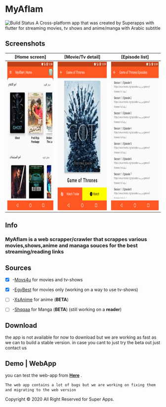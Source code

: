 
# MyAflam
![Build Status](https://camo.githubusercontent.com/cfcaf3a99103d61f387761e5fc445d9ba0203b01/68747470733a2f2f7472617669732d63692e6f72672f6477796c2f657374612e7376673f6272616e63683d6d6173746572)
A Cross-platform  app that was created by Superapps with flutter for streaming movies, tv shows and anime/manga with Arabic subtitle
## Screenshots

| [Home screen]| [Movie/Tv detail]| [Episode list]|
| ------------- | ------------- | ------------- |
| <img src="https://github.com/jakcal/APPS/raw/master/img/Screenshot_1580949481.png" width="270" height="480"> | <img src="https://github.com/jakcal/APPS/raw/master/img/Screenshot_1580949547.png" width="270" height="480"> | <img src="https://github.com/jakcal/APPS/raw/master/img/Screenshot_1580949552.png" width="270" height="480"> |


## Info
### MyAflam is a web scrapper/crawler that scrappes various movies,shows,anime and managa souces for the best streaming/reading links

## Sources

 - [x] -[Movs4u](https://www.mvs4u.org/) for  movies and tv-shows
 - [x] -[EgyBest](https://jeny.egybest.pw/) for movies only (working on a way to use tv-shows)
 - [ ] -[XsAnime](https://www.xsanime.com/) for anime (**BETA**)
 - [ ] -[Shqqaa](https://www.shqqaa.com/) for Manga (**BETA**) (still working on a **reader**)


## Download
the app is not available for now to download but we are working as fast as we can to build a stable version.
in case you cant to just try the beta out just contact us


## Demo | WebApp
you can test the web-app from [**Here**](https://cimaaflam-9d47c.firebaseapp.com/#/) .

    The web app contains a lot of bugs but we are working on fixing them and migrating to the web version

Copyright © 2020 All Right Reserved for Super Apps.
